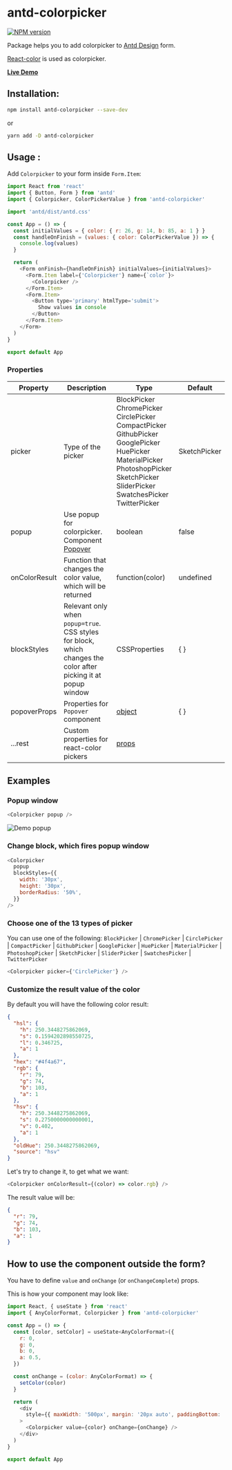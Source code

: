 <h1>antd-colorpicker</h1>

[![NPM version][npm-image]][npm-url]

Package helps you to add colorpicker to [Antd Design](https://www.npmjs.com/package/antd) form.

[React-color](https://www.npmjs.com/package/react-color) is used as colorpicker.

[**Live Demo**]()

## Installation:

```bash
npm install antd-colorpicker --save-dev
```

or

```bash
yarn add -D antd-colorpicker
```

## Usage :

Add `Colorpicker` to your form inside `Form.Item`:

```js
import React from 'react'
import { Button, Form } from 'antd'
import { Colorpicker, ColorPickerValue } from 'antd-colorpicker'

import 'antd/dist/antd.css'

const App = () => {
  const initialValues = { color: { r: 26, g: 14, b: 85, a: 1 } }
  const handleOnFinish = (values: { color: ColorPickerValue }) => {
    console.log(values)
  }

  return (
    <Form onFinish={handleOnFinish} initialValues={initialValues}>
      <Form.Item label={'Colorpicker'} name={`color`}>
        <Colorpicker />
      </Form.Item>
      <Form.Item>
        <Button type='primary' htmlType='submit'>
          Show values in console
        </Button>
      </Form.Item>
    </Form>
  )
}

export default App
```

### Properties

| Property      | Description                                                                                                     | Type                                                                                                                                                                                                                                                              | Default      |
|---------------|-----------------------------------------------------------------------------------------------------------------|-------------------------------------------------------------------------------------------------------------------------------------------------------------------------------------------------------------------------------------------------------------------|--------------|
| picker        | Type of the picker                                                                                              | BlockPicker <br /> ChromePicker <br /> CirclePicker <br /> CompactPicker <br /> GithubPicker <br /> GooglePicker <br /> HuePicker <br /> MaterialPicker <br /> PhotoshopPicker <br /> SketchPicker <br /> SliderPicker <br /> SwatchesPicker <br /> TwitterPicker | SketchPicker |
| popup         | Use popup for colorpicker. Component [Popover](https://ant.design/components/popover/)                          | boolean                                                                                                                                                                                                                                                           | false        |
| onColorResult | Function that changes the color value, which will be returned                                                   | function(color)                                                                                                                                                                                                                                                   | undefined    |
| blockStyles   | Relevant only when `popup=true`. CSS styles for block, which changes the color after picking it at popup window | CSSProperties                                                                                                                                                                                                                                                     | { }          |
| popoverProps  | Properties for `Popover` component                                                                              | [object](https://ant.design/components/popover/#API)                                                                                                                                                                                                              | { }          |
| ...rest       | Custom properties for react-color pickers                                                                       | [props](http://casesandberg.github.io/react-color/)                                                                                                                                                                                                               |              |

## Examples

### Popup window

```js
<Colorpicker popup />
```

![Demo popup](https://media.giphy.com/media/vevqTj5z8fgdhjkxLy/giphy.gif)

### Change block, which fires popup window

```js
<Colorpicker
  popup
  blockStyles={{
    width: '30px',
    height: '30px',
    borderRadius: '50%',
  }}
/>
```

### Choose one of the 13 types of picker

You can use one of the following: `BlockPicker` | `ChromePicker` | `CirclePicker` | `CompactPicker` | `GithubPicker` | `GooglePicker` | `HuePicker` | `MaterialPicker` | `PhotoshopPicker` | `SketchPicker` | `SliderPicker` | `SwatchesPicker` | `TwitterPicker`

```js
<Colorpicker picker={'CirclePicker'} />
```

### Customize the result value of the color

By default you will have the following color result:

```json
{
  "hsl": {
    "h": 250.3448275862069,
    "s": 0.1594202898550725,
    "l": 0.346725,
    "a": 1
  },
  "hex": "#4f4a67",
  "rgb": {
    "r": 79,
    "g": 74,
    "b": 103,
    "a": 1
  },
  "hsv": {
    "h": 250.3448275862069,
    "s": 0.2750000000000001,
    "v": 0.402,
    "a": 1
  },
  "oldHue": 250.3448275862069,
  "source": "hsv"
}
```

Let's try to change it, to get what we want:

```js
<Colorpicker onColorResult={(color) => color.rgb} />
```

The result value will be:

```json
{
  "r": 79,
  "g": 74,
  "b": 103,
  "a": 1
}
```


## How to use the component outside the form?

You have to define `value` and `onChange` (or `onChangeComplete`) props.

This is how your component may look like:
```js
import React, { useState } from 'react'
import { AnyColorFormat, Colorpicker } from 'antd-colorpicker'

const App = () => {
  const [color, setColor] = useState<AnyColorFormat>({
    r: 0,
    g: 0,
    b: 0,
    a: 0.5,
  })

  const onChange = (color: AnyColorFormat) => {
    setColor(color)
  }

  return (
    <div
      style={{ maxWidth: '500px', margin: '20px auto', paddingBottom: '50px' }}
    >
      <Colorpicker value={color} onChange={onChange} />
    </div>
  )
}

export default App

```

[npm-url]: https://www.npmjs.com/package/antd-colorpicker
[npm-image]: https://img.shields.io/npm/v/antd-colorpicker
